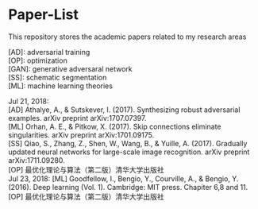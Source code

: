 # Paper-List
This repository stores the academic papers related to my research areas

[AD]: adversarial training  
[OP]: optimization  
[GAN]: generative adversaral network  
[SS]: schematic segmentation   
[ML]: machine learning theories  

Jul 21, 2018:  
[AD] Athalye, A., & Sutskever, I. (2017). Synthesizing robust adversarial examples. arXiv preprint arXiv:1707.07397.  
[ML] Orhan, A. E., & Pitkow, X. (2017). Skip connections eliminate singularities. arXiv preprint arXiv:1701.09175.  
[SS] Qiao, S., Zhang, Z., Shen, W., Wang, B., & Yuille, A. (2017). Gradually updated neural networks for large-scale image recognition. arXiv preprint arXiv:1711.09280.  
[OP] 最优化理论与算法（第二版）清华大学出版社  
Jul 23, 2018:
[ML] Goodfellow, I., Bengio, Y., Courville, A., & Bengio, Y. (2016). Deep learning (Vol. 1). Cambridge: MIT press. Chapiter 6,8 and 11.
[OP] 最优化理论与算法（第二版）清华大学出版社  
